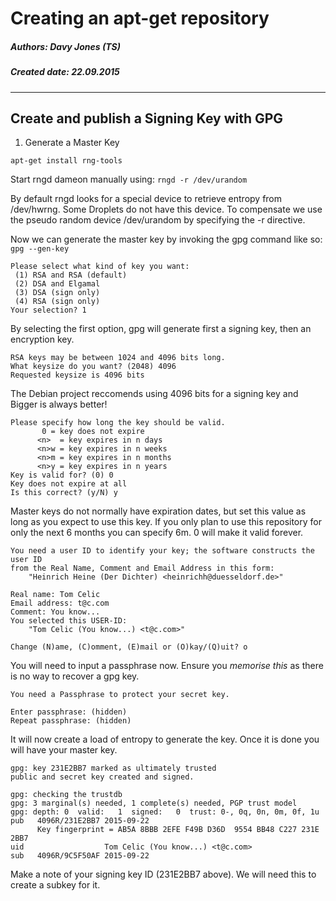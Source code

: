 # Creating an apt-get repository
##### Authors: Davy Jones (TS)
##### Created date: 22.09.2015

--------

## Create and publish a Signing Key with GPG

1. Generate a Master Key
    
`apt-get install rng-tools`
   
Start rngd dameon manually using:
`rngd -r /dev/urandom`
   
By default rngd looks for a special device to retrieve entropy from /dev/hwrng. Some Droplets do not have this device. To compensate we use the pseudo random device /dev/urandom by specifying the -r directive. 

Now we can generate the master key by invoking the gpg command like so:
`gpg --gen-key`

```
Please select what kind of key you want:
 (1) RSA and RSA (default)
 (2) DSA and Elgamal
 (3) DSA (sign only)
 (4) RSA (sign only)
Your selection? 1
```

By selecting the first option, gpg will generate first a signing key, then an encryption key.

```
RSA keys may be between 1024 and 4096 bits long.
What keysize do you want? (2048) 4096
Requested keysize is 4096 bits
```
    
The Debian project reccomends using 4096 bits for a signing key and Bigger is always better!
 
```
Please specify how long the key should be valid.
       0 = key does not expire
      <n>  = key expires in n days
      <n>w = key expires in n weeks
      <n>m = key expires in n months
      <n>y = key expires in n years
Key is valid for? (0) 0
Key does not expire at all
Is this correct? (y/N) y
```
    
Master keys do not normally have expiration dates, but set this value as long as you expect to use this key. If you only plan to use this repository for only the next 6 months you can specify 6m. 0 will make it valid forever.
    
```    
You need a user ID to identify your key; the software constructs the user ID
from the Real Name, Comment and Email Address in this form:
    "Heinrich Heine (Der Dichter) <heinrichh@duesseldorf.de>"
    
Real name: Tom Celic
Email address: t@c.com
Comment: You know...
You selected this USER-ID:
    "Tom Celic (You know...) <t@c.com>"
    
Change (N)ame, (C)omment, (E)mail or (O)kay/(Q)uit? o
```
    
You will need to input a passphrase now. Ensure you *memorise this* as there is no way to recover a gpg key.

```
You need a Passphrase to protect your secret key.

Enter passphrase: (hidden)
Repeat passphrase: (hidden)
```

It will now create a load of entropy to generate the key. Once it is done you will have your master key.

```
gpg: key 231E2BB7 marked as ultimately trusted
public and secret key created and signed.
   
gpg: checking the trustdb
gpg: 3 marginal(s) needed, 1 complete(s) needed, PGP trust model
gpg: depth: 0  valid:   1  signed:   0  trust: 0-, 0q, 0n, 0m, 0f, 1u
pub   4096R/231E2BB7 2015-09-22
      Key fingerprint = AB5A 8BBB 2EFE F49B D36D  9554 BB48 C227 231E 2BB7
uid                  Tom Celic (You know...) <t@c.com>
sub   4096R/9C5F50AF 2015-09-22
```

Make a note of your signing key ID (231E2BB7 above). We will need this to create a subkey for it.



